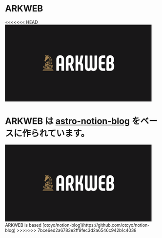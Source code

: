 # ARKWEB
<<<<<<< HEAD
<img src="public/default-og-image.png" width="480">

ARKWEB は [astro-notion-blog](https://github.com/otoyo/astro-notion-blog) をベースに作られています。
=======
<img src="https://github.com/Arkrk/ARKWEB/blob/main/public/default-og-image.png" width="480">
ARKWEB is based [otoyo/notion-blog](https://github.com/otoyo/notion-blog)
>>>>>>> 7bce6ed2a6783e2ff9fec3d2a6546c942b1c4038
